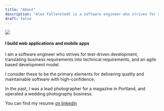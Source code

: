 ```yaml
---
title: "About"
description: "Alex Fallenstedt is a software engineer who strives for test-driven development, translating business requirements into technical requirements, and an agile based development model."
draft: false
---
```


<div class="img-container">
  <img src="/img/alex-fallenstedt.jpg"/>
</div>
<div class="horizontal-bar"></div>

#### I build web applications and mobile apps

<p>
  I am a software engineer who strives for test-driven development, translating business requirements into technical requirements, and an agile based development model.
</p>
<p>
  I consider these to be the primary elements for delivering quality and maintainable software with high-confidence.
</p>
<p>
  In the past, I was a lead photographer for a magazine in Portland, and operated a wedding photography business.
</p>
<p>You can find my resume <a href="https://www.linkedin.com/in/alexfallenstedt/">on linkedin</a></p>
